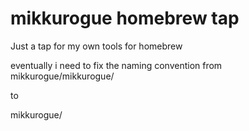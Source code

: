 # mikkurogue homebrew tap

Just a tap for my own tools for homebrew

eventually i need to fix the naming convention from
mikkurogue/mikkurogue/<package>

to

mikkurogue/<package>
